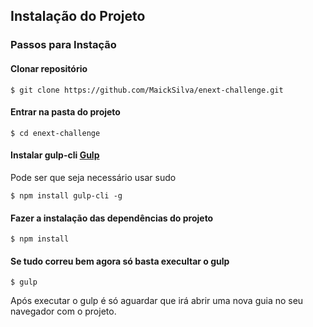 ## Instalação do Projeto


### Passos para Instação


#### Clonar repositório
``` 
$ git clone https://github.com/MaickSilva/enext-challenge.git
``` 

#### Entrar na pasta do projeto
``` 
$ cd enext-challenge
``` 

#### Instalar gulp-cli [Gulp](https://gulpjs.com/)
Pode ser que seja necessário usar sudo 
``` 
$ npm install gulp-cli -g
``` 

#### Fazer a instalação das dependências do projeto
```
$ npm install
``` 

#### Se tudo correu bem agora só basta execultar o gulp
```
$ gulp
``` 

Após executar o gulp é só aguardar que irá abrir uma nova guia no seu navegador com o projeto.
